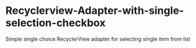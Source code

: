# Recyclerview-Adapter-with-single-selection-checkbox
Simple single choice RecyclerView adapter for selecting single item from list
